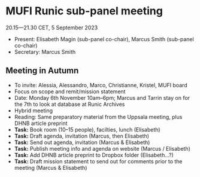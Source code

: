 # MUFI Runic sub-panel meeting

20.15—21.30 CET, 5 September 2023

- Present: Elisabeth Magin (sub-panel co-chair), Marcus Smith (sub-panel co-chair)
- Secretary: Marcus Smith

## Meeting in Autumn

- To invite: Alessia, Alessandro, Marco, Christianne, Kristel, MUFI board
- Focus on scope and remit/mission statement
- Date: Monday 6th November 10am–6pm; Marcus and Tarrin stay on for the 7th to look at database at Runic Archives
- Hybrid meeting
- Reading: Same preparatory material from the Uppsala meeting, plus DHNB article preprint
- **Task:** Book room (10–15 people), facilties, lunch (Elisabeth)
- **Task:** Draft agenda, invitation (Marcus, then Elisabeth)
- **Task:** Send out agenda, invitation (Marcus & Elisabeth)
- **Task:** Publish meeting info and agenda on website (Marcus / Elisabeth)
- **Task:** Add DHNB article preprint to Dropbox folder (Elisabeth…?)
- **Task:** Draft mission statement to send out for comments prior to the meeting (Marcus & Elisabeth)
